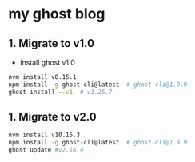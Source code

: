 # my ghost blog

## 1. Migrate to v1.0

* install ghost v1.0

```bash
nvm install v8.15.1
npm install -g ghost-cli@latest  # ghost-cli@1.9.9
ghost install --v1  # v1.25.7
```

## 1. Migrate to v2.0

```bash
nvm install v10.15.3
npm install -g ghost-cli@latest  # ghost-cli@1.9.9
ghost update #v2.16.4
```
